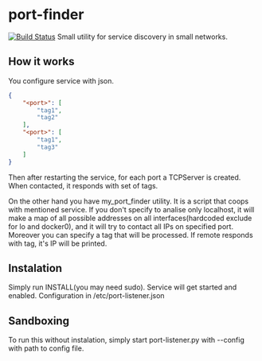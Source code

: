 # port-finder
[![Build Status](https://travis-ci.com/wacuuu/port-finder.svg?branch=master)](https://travis-ci.com/wacuuu/port-finder)
Small utility for service discovery in small networks.
## How it works

You configure service with json.

```json
{
    "<port>": [
        "tag1",
        "tag2"
    ],
    "<port>": [
        "tag1",
        "tag3"
    ]
}
```
Then after restarting the service, for each port a TCPServer is created. When contacted, it
responds with set of tags.

On the other hand you have my_port_finder utility. It is a script that coops with mentioned service.
If you don't specify to analise only localhost, it will make a map of all possible addresses on all
interfaces(hardcoded exclude for lo and docker0), and it will try to contact all IPs on specified port.
Moreover you can specify a tag that will be processed. If remote responds with tag, it's IP will be printed.

## Instalation
Simply run INSTALL(you may need sudo). Service will get started and enabled. Configuration in /etc/port-listener.json

## Sandboxing
To run this without instalation, simply start port-listener.py with --config with path to config file.